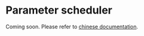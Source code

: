 # Parameter scheduler

Coming soon. Please refer to [chinese documentation](../../zh_cn/tutorials/param_scheduler.md).

